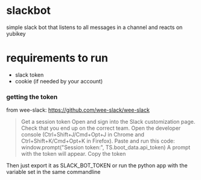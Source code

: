 # slackbot
simple slack bot that listens to all messages in a channel and reacts on yubikey

# requirements to run
- slack token
- cookie (if needed by your account)

### getting the token

from wee-slack: https://github.com/wee-slack/wee-slack

> Get a session token
> Open and sign into the Slack customization page. Check that you end up on the correct team.
> Open the developer console (Ctrl+Shift+J/Cmd+Opt+J in Chrome and Ctrl+Shift+K/Cmd+Opt+K in Firefox).
> Paste and run this code: window.prompt("Session token:", TS.boot_data.api_token)
> A prompt with the token will appear. Copy the token

Then just export it as SLACK_BOT_TOKEN or run the python app with the variable set in the same commandline
